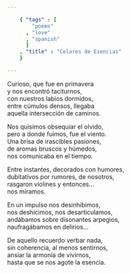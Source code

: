 ```yaml
--- 

    { "tags" : [
        "poems"
      , "love"
      , "spanish"
      ]
    , "title" : "Celares de Esencias"
    }

--- 
```


Curioso, que fue en primavera  
y nos encontró taciturnos,  
con nuestros labios dormidos,  
entre cúmulos densos, llegaba  
aquella intersección de caminos.

Nos quisimos obsequiar el olvido,  
pero a donde fuimos, fue el viento.  
Una brisa de irascibles pasiones,  
de aromas bruscos y húmedos,  
nos comunicaba en el tiempo.

Entre instantes, decorados con humores,  
dubitativos por rumores, de nosotros,  
rasgaron violines y entonces...  
nos miramos.

En un impulso nos desinhibimos,  
nos deshicimos, nos desarticulamos,  
andábamos sobre disonantes arpegios,  
naufragábamos en delirios...

De aquello recuerdo verbar nada,  
sin coherencia, al menos sentirnos,  
ansiar la armonía de vivirnos,  
hasta que se nos agote la esencia.
